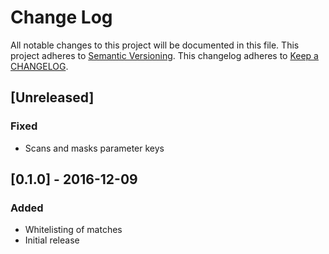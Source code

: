 # Change Log
All notable changes to this project will be documented in this file.
This project adheres to [Semantic Versioning](http://semver.org/).
This changelog adheres to [Keep a CHANGELOG](http://keepachangelog.com/).

## [Unreleased]
### Fixed
- Scans and masks parameter keys

## [0.1.0] - 2016-12-09
### Added
- Whitelisting of matches
- Initial release
